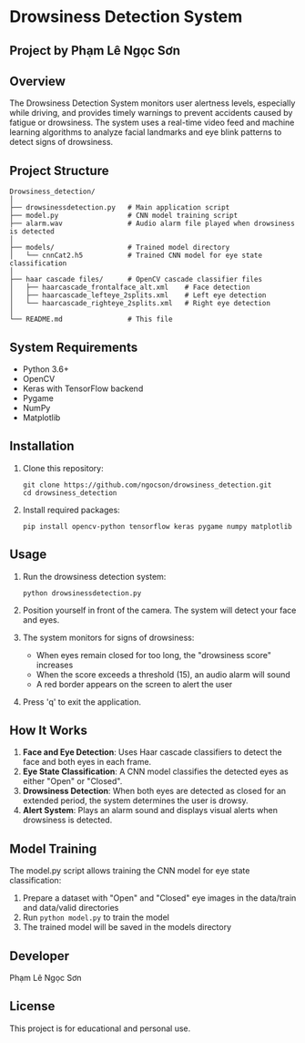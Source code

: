 # Drowsiness Detection System
## Project by Phạm Lê Ngọc Sơn

## Overview
The Drowsiness Detection System monitors user alertness levels, especially while driving, and provides timely warnings to prevent accidents caused by fatigue or drowsiness. The system uses a real-time video feed and machine learning algorithms to analyze facial landmarks and eye blink patterns to detect signs of drowsiness.

## Project Structure
```
Drowsiness_detection/
│
├── drowsinessdetection.py   # Main application script
├── model.py                 # CNN model training script
├── alarm.wav                # Audio alarm file played when drowsiness is detected
│
├── models/                  # Trained model directory
│   └── cnnCat2.h5           # Trained CNN model for eye state classification
│
├── haar cascade files/      # OpenCV cascade classifier files
│   ├── haarcascade_frontalface_alt.xml    # Face detection
│   ├── haarcascade_lefteye_2splits.xml    # Left eye detection
│   └── haarcascade_righteye_2splits.xml   # Right eye detection
│
└── README.md                # This file
```

## System Requirements
- Python 3.6+
- OpenCV
- Keras with TensorFlow backend
- Pygame
- NumPy
- Matplotlib

## Installation
1. Clone this repository:
   ```
   git clone https://github.com/ngocson/drowsiness_detection.git
   cd drowsiness_detection
   ```

2. Install required packages:
   ```
   pip install opencv-python tensorflow keras pygame numpy matplotlib
   ```

## Usage
1. Run the drowsiness detection system:
   ```
   python drowsinessdetection.py
   ```

2. Position yourself in front of the camera. The system will detect your face and eyes.

3. The system monitors for signs of drowsiness:
   - When eyes remain closed for too long, the "drowsiness score" increases
   - When the score exceeds a threshold (15), an audio alarm will sound
   - A red border appears on the screen to alert the user

4. Press 'q' to exit the application.

## How It Works
1. **Face and Eye Detection**: Uses Haar cascade classifiers to detect the face and both eyes in each frame.
2. **Eye State Classification**: A CNN model classifies the detected eyes as either "Open" or "Closed".
3. **Drowsiness Detection**: When both eyes are detected as closed for an extended period, the system determines the user is drowsy.
4. **Alert System**: Plays an alarm sound and displays visual alerts when drowsiness is detected.

## Model Training
The model.py script allows training the CNN model for eye state classification:
1. Prepare a dataset with "Open" and "Closed" eye images in the data/train and data/valid directories
2. Run `python model.py` to train the model
3. The trained model will be saved in the models directory

## Developer
Phạm Lê Ngọc Sơn

## License
This project is for educational and personal use.
